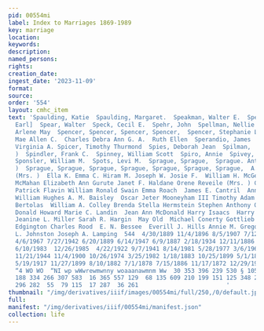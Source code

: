 ```yaml
---
pid: 00554mi
label: Index to Marriages 1869-1989
key: marriage
location: 
keywords: 
description: 
named_persons: 
rights: 
creation_date: 
ingest_date: '2023-11-09'
format: 
source: 
order: '554'
layout: cmhc_item
text: 'Spaulding, Katie  Spaulding, Margaret.  Speakman, Walter E.  Speaks, David
  Earl]  Spear, Walter  Speck, Cecil E.  Spehr, John  Spellman, Nellie  Spence, Spencer,  Spencer,
  Arlene May  Spencer, Spencer, Spencer, Spencer,  Spencer, Stephanie Lynn  Irene
  Mae Allen C.  Charles Debra Ann G. A.  Ruth Ellen  Sperandio, James  Sperandio,
  Virginia A. Spicer, Timothy Thurmond  Spies, Deborah Jean  Spilman,  Delor D. (Mrs.
  )  Spindler, Frank C.  Spinney, William Scott  Spiro, Annie  Spivey, Sherry Adele
  Sponsler, William M.  Spots, Levi M.  Sprague, Sprague,  Sprague. Antonette (Mrs.
  )  Sprague, Sprague, Sprague, Sprague, Sprague, Sprague, Sprague,  A. J. Anna  Clara  Elizabeth
  (Mrs. )  Ella K. Emma C. Hiram M. Joseph W. Josie F.  William H. McGee Edward O''Brien  Mary
  McMahan Elizabeth Ann Gurute Janet F. Haldane Orene Reveile (Mrs. ) Claire Leonard
  Patrick Flavin William Ronald Swain Emma Roach  James E. Cantril  Anna B. Foults  Gary
  William Hughes A. M. Baisley  Oscar Jeter Mooneyham III Timothy Adam Caldwel1 Lena
  Bertolas  William A. Colley Brenda Stella Hermstein Stephen Anthony Onorofskie Edward
  Donald Howard Marie C. Landin  Jean Ann McDonald Harry Isaacs  Harry Lloyd Fenton
  Jeanine L. Miller Sarah R. Hargin  May Old  Michael Conerty Gottlieb 0. Ossa William
  Edgington Charles Rood  E. N. Bessee  Everill J. Hills Annie M. Gregory Katharine
  L. Johnston Joseph A. Lamping  544  4/30/1889 11/4/1896 8/5/1907 7/12/1962 12/19/1912
  4/6/1967 7/27/1942 6/20/1889 6/14/1947 6/9/1887 2/18/1934 12/11/1886 4/26/1986 7/15/1880
  6/10/1983  12/26/1985  4/22/1922 9/7/1941 8/14/1981 5/28/1977 3/6/1962 3/22/1948
  11/21/1944 11/4/1900 10/26/1974 3/25/1982 1/18/1883 10/25/1899 5/1/1895 10/2/1897
  5/19/1917 11/27/1899 8/10/1882 7/1/1878 7/15/1886 11/17/1872 12/29/1903  oe na Sf
  “4 WO WO  “NI wp wWwrewmwnny woaaanawmnm Ww  30 353 396 239 530 § 105 §  83  41
  188 334 266 307 583  16 365 557 129  68 135 609 210 199 151 125 348 216 141  73
  296 282  55  79 115  17 287  36 261                         '
thumbnail: "/img/derivatives/iiif/images/00554mi/full/250,/0/default.jpg"
full: 
manifest: "/img/derivatives/iiif/00554mi/manifest.json"
collection: life
---
```

